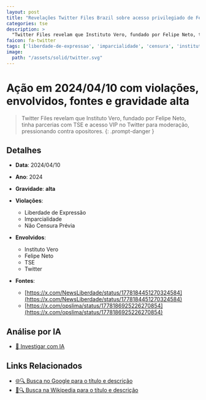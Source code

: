 ```yaml
---
layout: post
title: "Revelações Twitter Files Brazil sobre acesso privilegiado de Felipe Neto"
categories: tse
description: > 
  "Twitter Files revelam que Instituto Vero, fundado por Felipe Neto, tinha parcerias com TSE e acesso VIP no Twitter para moderação, pressionando contra opositores."
faicon: fa-twitter
tags: ['liberdade-de-expressao', 'imparcialidade', 'censura', 'instituto-vero', 'felipe-neto', 'tse', 'twitter', 'gravidade-alta', 'twitter-files', 'censura', 'parceria-tse', 'acesso-privilegiado']
image:
  path: "/assets/solid/twitter.svg"
---
```


# Ação em 2024/04/10 com violações, envolvidos, fontes e gravidade alta

> Twitter Files revelam que Instituto Vero, fundado por Felipe Neto, tinha parcerias com TSE e acesso VIP no Twitter para moderação, pressionando contra opositores.
{: .prompt-danger }

## Detalhes
- **Data**: 2024/04/10
- **Ano**: 2024
- **Gravidade**: **alta** <i class="fas fa-twitter"></i>

- **Violações**:
  - Liberdade de Expressão
  - Imparcialidade
  - Não Censura Prévia
- **Envolvidos**:
  - Instituto Vero
  - Felipe Neto
  - TSE
  - Twitter
- **Fontes**:
  - [https://x.com/NewsLiberdade/status/1778184451270324584](https://x.com/NewsLiberdade/status/1778184451270324584)
  - [https://x.com/opslima/status/1778186925226270854](https://x.com/opslima/status/1778186925226270854)

## Análise por IA
- [🤖 Investigar com IA](https://www.perplexity.ai/search?q=%20Revela%C3%A7%C3%B5es%20Twitter%20Files%20Brazil%20sobre%20acesso%20privilegiado%20de%20Felipe%20Neto%20Twitter%20Files%20revelam%20que%20Instituto%20Vero%2C%20fundado%20por%20Felipe%20Neto%2C%20tinha%20parcerias%20com%20TSE%20e%20acesso%20VIP%20no%20Twitter%20para%20modera%C3%A7%C3%A3o%2C%20pressionando%20contra%20opositores.%20Liberdade%20de%20Express%C3%A3o%20Imparcialidade%20N%C3%A3o%20Censura%20Pr%C3%A9via%202024%20gravidade%20alta)

## Links Relacionados
- [🌐🔍 Busca no Google para o título e descrição](https://www.google.com/search?q=%20Revela%C3%A7%C3%B5es%20Twitter%20Files%20Brazil%20sobre%20acesso%20privilegiado%20de%20Felipe%20Neto%20Twitter%20Files%20revelam%20que%20Instituto%20Vero%2C%20fundado%20por%20Felipe%20Neto%2C%20tinha%20parcerias%20com%20TSE%20e%20acesso%20VIP%20no%20Twitter%20para%20modera%C3%A7%C3%A3o%2C%20pressionando%20contra%20opositores.%20Liberdade%20de%20Express%C3%A3o%20Imparcialidade%20N%C3%A3o%20Censura%20Pr%C3%A9via%202024%20gravidade%20alta)
- [📖🔍 Busca na Wikipedia para o título e descrição](https://pt.wikipedia.org/w/index.php?search=%20Revela%C3%A7%C3%B5es%20Twitter%20Files%20Brazil%20sobre%20acesso%20privilegiado%20de%20Felipe%20Neto%20Twitter%20Files%20revelam%20que%20Instituto%20Vero%2C%20fundado%20por%20Felipe%20Neto%2C%20tinha%20parcerias%20com%20TSE%20e%20acesso%20VIP%20no%20Twitter%20para%20modera%C3%A7%C3%A3o%2C%20pressionando%20contra%20opositores.%20Liberdade%20de%20Express%C3%A3o%20Imparcialidade%20N%C3%A3o%20Censura%20Pr%C3%A9via%202024%20gravidade%20alta)

